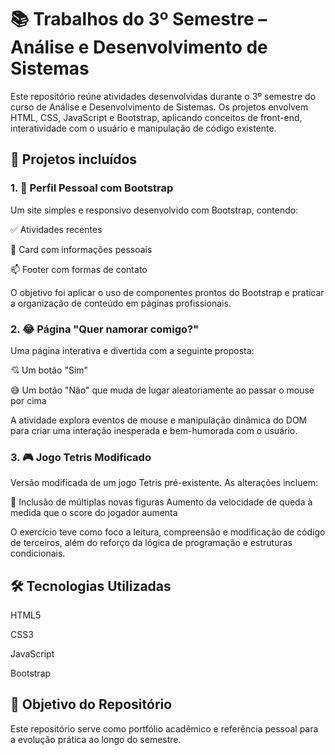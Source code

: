 # 📚 Trabalhos do 3º Semestre – Análise e Desenvolvimento de Sistemas
Este repositório reúne atividades desenvolvidas durante o 3º semestre do curso de Análise e Desenvolvimento de Sistemas. Os projetos envolvem HTML, CSS, JavaScript e Bootstrap, aplicando conceitos de front-end, interatividade com o usuário e manipulação de código existente.

## 📁 Projetos incluídos
### 1. 👤 Perfil Pessoal com Bootstrap
Um site simples e responsivo desenvolvido com Bootstrap, contendo:

✅ Atividades recentes

🪪 Card com informações pessoais

📫 Footer com formas de contato

O objetivo foi aplicar o uso de componentes prontos do Bootstrap e praticar a organização de conteúdo em páginas profissionais.

### 2. 😂 Página "Quer namorar comigo?"
Uma página interativa e divertida com a seguinte proposta:

💘 Um botão "Sim"

😅 Um botão "Não" que muda de lugar aleatoriamente ao passar o mouse por cima

A atividade explora eventos de mouse e manipulação dinâmica do DOM para criar uma interação inesperada e bem-humorada com o usuário.

### 3. 🎮 Jogo Tetris Modificado
Versão modificada de um jogo Tetris pré-existente. As alterações incluem:

🔄 Inclusão de múltiplas novas figuras
Aumento da velocidade de queda à medida que o score do jogador aumenta

O exercício teve como foco a leitura, compreensão e modificação de código de terceiros, além do reforço da lógica de programação e estruturas condicionais.

## 🛠️ Tecnologias Utilizadas
HTML5

CSS3

JavaScript

Bootstrap

## 📌 Objetivo do Repositório
Este repositório serve como portfólio acadêmico e referência pessoal para a evolução prática ao longo do semestre.

